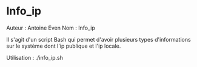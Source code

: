 # Info_ip

Auteur : Antoine Even
Nom : Info_ip

Il s'agit d'un script Bash qui permet d'avoir plusieurs types d'informations sur le système
dont l'ip publique et l'ip locale. 

Utilisation : ./info_ip.sh
